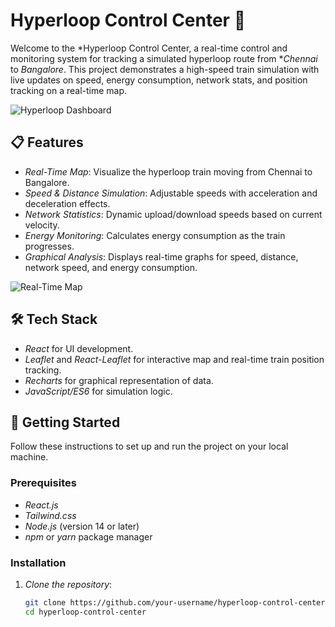 # Hyperloop Control Center 🚄

Welcome to the *Hyperloop Control Center, a real-time control and monitoring system for tracking a simulated hyperloop route from **Chennai* to *Bangalore*. This project demonstrates a high-speed train simulation with live updates on speed, energy consumption, network stats, and position tracking on a real-time map.

![Hyperloop Dashboard](https://via.placeholder.com/800x400?text=Hyperloop+Dashboard)

## 📋 Features

- *Real-Time Map*: Visualize the hyperloop train moving from Chennai to Bangalore.
- *Speed & Distance Simulation*: Adjustable speeds with acceleration and deceleration effects.
- *Network Statistics*: Dynamic upload/download speeds based on current velocity.
- *Energy Monitoring*: Calculates energy consumption as the train progresses.
- *Graphical Analysis*: Displays real-time graphs for speed, distance, network speed, and energy consumption.

![Real-Time Map](https://via.placeholder.com/800x400?text=Real-Time+Map)

## 🛠 Tech Stack

- *React* for UI development.
- *Leaflet* and *React-Leaflet* for interactive map and real-time train position tracking.
- *Recharts* for graphical representation of data.
- *JavaScript/ES6* for simulation logic.

## 🚀 Getting Started

Follow these instructions to set up and run the project on your local machine.

### Prerequisites
- *React.js*
- *Tailwind.css*
- *Node.js* (version 14 or later)
- *npm* or *yarn* package manager

### Installation

1. *Clone the repository*:

   ```bash
   git clone https://github.com/your-username/hyperloop-control-center.git
   cd hyperloop-control-center
